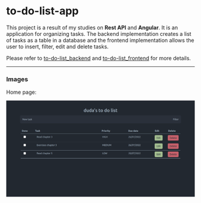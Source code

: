 # to-do-list-app

This project is a result of my studies on **Rest API** and **Angular**. It is an application for organizing tasks. The backend implementation creates a list of tasks as a table in a database and the frontend implementation allows the user to insert, filter, edit and delete tasks.

Please refer to [to-do-list_backend](https://github.com/dudamirandaa/to-do-list-app/tree/main/to-do-list_backend) and [to-do-list_frontend](https://github.com/dudamirandaa/to-do-list-app/tree/main/to-do-list_frontend) for more details.

---

### Images

Home page:

![home](to-do-list_frontend/images/home.png)
